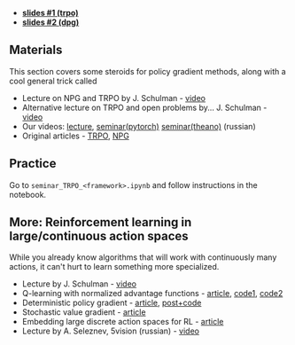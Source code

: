 * [__slides #1 (trpo)__](https://docs.google.com/presentation/d/15Z_AVBsO9VuOSZ5uY-Q4by3tHKiRSENchhAKHhCxIOc/present?token=AC4w5VgM6o7lCOmwtNFI3lfzyPv2PHOpRQ%3A1511795215658&includes_info_params=1#slide=id.g1d8d5bc58c_0_4)
* [__slides #2 (dpg)__](https://yadi.sk/i/uV6IA-C23UTn7c)

## Materials
This section covers some steroids for policy gradient methods, along with a cool general trick called 

* Lecture on NPG and TRPO by J. Schulman - [video](https://www.youtube.com/watch?v=_t5fpZuuf-4)
* Alternative lecture on TRPO and open problems by... J. Schulman - [video](https://www.youtube.com/watch?v=gb5Q2XL5c8A)
* Our videos: [lecture](https://yadi.sk/i/OP0B1BEj3UcmW9), [seminar(pytorch)](https://yadi.sk/i/D8mHrKM63UcmWh) [seminar(theano)](https://yadi.sk/i/b0ol2gUV3HiKKJ) (russian)
* Original articles - [TRPO](https://arxiv.org/abs/1502.05477), [NPG](https://papers.nips.cc/paper/2073-a-natural-policy-gradient.pdf)

## Practice
Go to `seminar_TRPO_<framework>.ipynb` and follow instructions in the notebook.


## More: Reinforcement learning in large/continuous action spaces
While you already know algorithms that will work with continuously many actions, it can't hurt to learn something more specialized.
 * Lecture by J. Schulman - [video](https://www.youtube.com/watch?v=jmMsNQ2eug4)
 * Q-learning with normalized advantage functions - [article](https://arxiv.org/abs/1603.00748), [code1](https://github.com/carpedm20/NAF-tensorflow), [code2](http://bit.ly/2qx2087)
 * Deterministic policy gradient - [article](https://arxiv.org/pdf/1512.07679.pdf), [post+code](https://yanpanlau.github.io/2016/10/11/Torcs-Keras.html)
 * Stochastic value gradient - [article](https://arxiv.org/abs/1510.09142)
 * Embedding large discrete action spaces for RL - [article](https://arxiv.org/pdf/1512.07679.pdf)
 * Lecture by A. Seleznev, 5vision (russian) - [video](www.youtube.com/watch?v=j1L2FnanXPo&t=119m45s)


